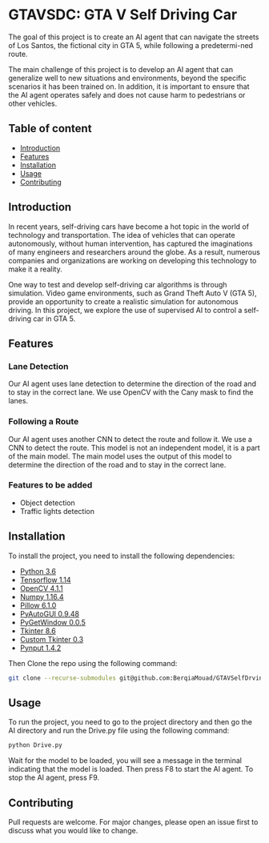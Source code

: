 # **GTAVSDC: GTA V Self Driving Car**

<p>
The goal of this project is to create an AI agent that can navigate the streets of Los
Santos, the fictional city in GTA 5, while following a predetermi-ned route.
</p>
<p>
The main challenge of this project is to develop an AI agent that can generalize well
to new situations and environments, beyond the specific scenarios it has been trained
on. In addition, it is important to ensure that the AI agent operates safely and does not
cause harm to pedestrians or other vehicles.
</p>



## **Table of content**
+ [Introduction](#introduction)
+ [Features](#features)
+ [Installation](#installation)
+ [Usage](#usage)
+ [Contributing](#contributing)


## **Introduction**
<p>
In recent years, self-driving cars have become a hot topic in the world of technology
and transportation. The idea of vehicles that can operate autonomously, without human
intervention, has captured the imaginations of many engineers and researchers around
the globe. As a result, numerous companies and organizations are working on developing
this technology to make it a reality.
</p>
<p>
One way to test and develop self-driving car algorithms is through simulation. Video
game environments, such as Grand Theft Auto V (GTA 5), provide an opportunity to
create a realistic simulation for autonomous driving. In this project, we explore the use
of supervised AI to control a self-driving car in GTA 5.
</p>

## **Features**

### **Lane Detection**
<p>
Our AI agent uses lane detection to determine the direction of the road and to stay in the correct lane. We use OpenCV with the Cany mask to find the lanes.
</p>

### **Following a Route**
<p>
Our AI agent uses another CNN to detect the route and follow it. We use a CNN to detect the route. This model is not an independent model, it is a part of the main model. The main model uses the output of this model to determine the direction of the road and to stay in the correct lane.
</p>

### **Features to be added**
+ Object detection
+ Traffic lights detection

## **Installation**

To install the project, you need to install the following dependencies:
+ [Python 3.6](https://www.python.org/downloads/release/python-360/)
+ [Tensorflow 1.14](https://www.tensorflow.org/install/pip)
+ [OpenCV 4.1.1](https://pypi.org/project/opencv-python/)
+ [Numpy 1.16.4](https://pypi.org/project/numpy/)
+ [Pillow 6.1.0](https://pypi.org/project/Pillow/)
+ [PyAutoGUI 0.9.48](https://pypi.org/project/PyAutoGUI/)
+ [PyGetWindow 0.0.5](https://pypi.org/project/PyGetWindow/)
+ [Tkinter 8.6](https://pypi.org/project/tkinter/)
+ [Custom Tkinter 0.3](https://pypi.org/project/customtkinter/0.3/) 
+ [Pynput 1.4.2](https://pypi.org/project/pynput/)

Then Clone the repo using the following command:
```bash
git clone --recurse-submodules git@github.com:BerqiaMouad/GTAVSelfDrvingCarSupervisedAI.git 
```

## **Usage**

To run the project, you need to go to the project directory and then go the AI directory and run the Drive.py file using the following command:
```bash
python Drive.py
```
Wait for the model to be loaded, you will see a message in the terminal indicating that the model is loaded. Then press F8 to start the AI agent. To stop the AI agent, press F9.

## **Contributing**

Pull requests are welcome. For major changes, please open an issue first to discuss what you would like to change.

